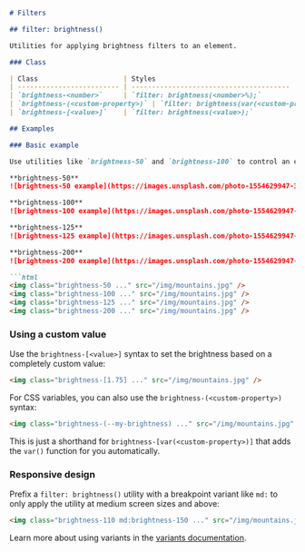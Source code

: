 ```markdown
# Filters

## filter: brightness()

Utilities for applying brightness filters to an element.

### Class

| Class                     | Styles                                  |
| ------------------------- | --------------------------------------- |
| `brightness-<number>`     | `filter: brightness(<number>%);`         |
| `brightness-(<custom-property>)` | `filter: brightness(var(<custom-property>));` |
| `brightness-[<value>]`    | `filter: brightness(<value>);`            |

## Examples

### Basic example

Use utilities like `brightness-50` and `brightness-100` to control an element's brightness:

**brightness-50**
![brightness-50 example](https://images.unsplash.com/photo-1554629947-334ff61d85dc?ixid=MnwxMjA3fDB8MHxwaG90by1wYWdlfHx8fGVufDB8fHx8&ixlib=rb-1.2.1&auto=format&fit=crop&w=1000&h=1000&q=90)

**brightness-100**
![brightness-100 example](https://images.unsplash.com/photo-1554629947-334ff61d85dc?ixid=MnwxMjA3fDB8MHxwaG90by1wYWdlfHx8fGVufDB8fHx8&ixlib=rb-1.2.1&auto=format&fit=crop&w=1000&h=1000&q=90)

**brightness-125**
![brightness-125 example](https://images.unsplash.com/photo-1554629947-334ff61d85dc?ixid=MnwxMjA3fDB8MHxwaG90by1wYWdlfHx8fGVufDB8fHx8&ixlib=rb-1.2.1&auto=format&fit=crop&w=1000&h=1000&q=90)

**brightness-200**
![brightness-200 example](https://images.unsplash.com/photo-1554629947-334ff61d85dc?ixid=MnwxMjA3fDB8MHxwaG90by1wYWdlfHx8fGVufDB8fHx8&ixlib=rb-1.2.1&auto=format&fit=crop&w=1000&h=1000&q=90)

```html
<img class="brightness-50 ..." src="/img/mountains.jpg" />
<img class="brightness-100 ..." src="/img/mountains.jpg" />
<img class="brightness-125 ..." src="/img/mountains.jpg" />
<img class="brightness-200 ..." src="/img/mountains.jpg" />
```

### Using a custom value

Use the `brightness-[<value>]` syntax to set the brightness based on a completely custom value:

```html
<img class="brightness-[1.75] ..." src="/img/mountains.jpg" />
```

For CSS variables, you can also use the `brightness-(<custom-property>)` syntax:

```html
<img class="brightness-(--my-brightness) ..." src="/img/mountains.jpg" />
```

This is just a shorthand for `brightness-[var(<custom-property>)]` that adds the `var()` function for you automatically.

### Responsive design

Prefix a `filter: brightness()` utility with a breakpoint variant like `md:` to only apply the utility at medium screen sizes and above:

```html
<img class="brightness-110 md:brightness-150 ..." src="/img/mountains.jpg" />
```

Learn more about using variants in the [variants documentation](https://tailwindcss.com/docs/hover-focus-and-other-states).
```
